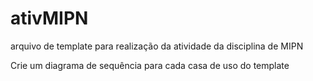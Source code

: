 # ativMIPN
arquivo de template para realização da atividade da disciplina de MIPN

Crie um diagrama de sequência para cada casa de uso do template
